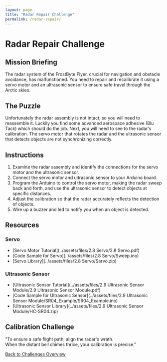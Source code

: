 ```yaml
---
layout: page
title: "Radar Repair Challenge"
permalink: /radar-repair/
---
```


# Radar Repair Challenge

## Mission Briefing
The radar system of the FrostByte Flyer, crucial for navigation and obstacle avoidance, has malfunctioned. You need to repair and recalibrate it using a servo motor and an ultrasonic sensor to ensure safe travel through the Arctic skies.

## The Puzzle
Unfortunately the radar assembly is not intact, so you will need to reassemble it. Luckily you find some advanced aerospace adhesive (Blu Tack) which should do the job. Next, you will need to see to the radar's calibration. The servo motor that rotates the radar and the ultrasonic sensor that detects objects are not synchronizing correctly.

## Instructions
1. Examine the radar assembly and identify the connections for the servo motor and the ultrasonic sensor.
2. Connect the servo motor and ultrasonic sensor to your Arduino board.
3. Program the Arduino to control the servo motor, making the radar sweep back and forth, and use the ultrasonic sensor to detect objects at specific distances.
4. Adjust the calibration so that the radar accurately reflects the detection of objects.
5. Wire up a buzzer and led to notify you when an object is detected.

## Resources
### Servo
- [Servo Motor Tutorial](../assets/files/2.8 Servo/2.8 Servo.pdf)
- [Code Sample for Servo](../assets/files/2.8 Servo/Sweep.ino)
- [Servo Library](../assets/files/2.8 Servo/Servo.zip)

### Ultrasonic Sensor
- [Ultrasonic Sensor Tutorial](../assets/files/2.9 Ultrasonic Sensor Module/2.9 Ultrasonic Sensor Module.pdf)
- [Code Sample for Ultrasonic Sensor](../assets/files/2.9 Ultrasonic Sensor Module/SR04_Example/SR04_Example.ino)
- [Ultrasonic Sensor Library](../assets/files/2.9 Ultrasonic Sensor Module/HC-SR04.zip)


## Calibration Challenge
"To ensure a safe flight path, align the radar's wrath.  
When the distant bell chimes thrice, your calibration is precise."

[Back to Challenges Overview](/challenges/)
